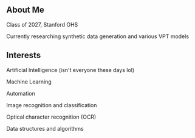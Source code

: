 ## About Me
Class of 2027, Stanford OHS

Currently researching synthetic data generation and various VPT models

## Interests
Artificial Intelligence (isn't everyone these days lol)

Machine Learning

Automation

Image recognition and classification

Optical character recognition (OCR)

Data structures and algorithms

